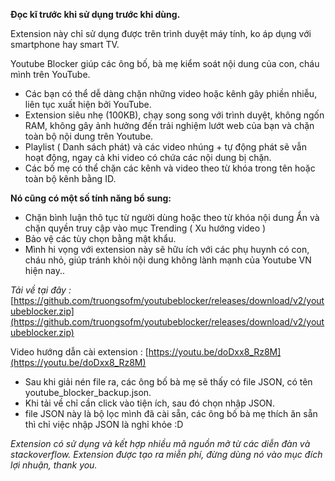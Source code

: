 
**Đọc kĩ trước khi sử dụng trước khi dùng.**

Extension này chỉ sử dụng được trên trình duyệt máy tính, ko áp dụng với smartphone hay smart TV.

Youtube Blocker giúp các ông bố, bà mẹ kiểm soát nội dung của con, cháu mình trên YouTube. 
- Các bạn có thể dễ dàng chặn những video hoặc kênh gây phiền nhiễu, liên tục xuất hiện bởi YouTube. 
- Extension siêu nhẹ (100KB), chạy song song với trình duyệt, không ngốn RAM, không gây ảnh hưởng đến trải nghiệm lướt web của bạn và chặn toàn bộ nội dung trên Youtube. 
- Playlist ( Danh sách phát) và các video nhúng + tự động phát sẽ vẫn hoạt động, ngay cả khi video có chứa các nội dung bị chặn. 
- Các bố mẹ có thể chặn các kênh và video theo từ khóa trong tên hoặc toàn bộ kênh bằng ID.

**Nó cũng có một số tính năng bổ sung:**

- Chặn bình luận thô tục từ người dùng hoặc theo từ khóa nội dung Ẩn và chặn quyền truy cập vào mục Trending ( Xu hướng video ) 
- Bảo vệ các tùy chọn bằng mật khẩu.
 - Mình hi vọng với extension này sẽ hữu ích với các phụ huynh có con, cháu nhỏ, giúp tránh khỏi nội dung không lành mạnh của Youtube VN hiện nay..

*Tải về tại đây :*  [https://github.com/truongsofm/youtubeblocker/releases/download/v2/youtubeblocker.zip](https://github.com/truongsofm/youtubeblocker/releases/download/v2/youtubeblocker.zip)  

Video hướng dẫn cài extension :  [https://youtu.be/doDxx8_Rz8M](https://youtu.be/doDxx8_Rz8M)

- Sau khi giải nén file ra, các ông bố bà mẹ sẽ thấy có file JSON, có tên youtube_blocker_backup.json.  
- Khi tải về chỉ cần click vào tiện ích, sau đó chọn nhập JSON. 
- file JSON này là bộ lọc mình đã cài sẵn, các ông bố bà mẹ thích ăn sẵn thì chỉ việc nhập JSON là nghỉ khỏe :D

*Extension có sử dụng và kết hợp nhiều mã nguồn mở từ các diễn đàn và stackoverflow. 
Extension được tạo ra miễn phí, đừng dùng nó vào mục đích lợi nhuận, thank you.*
